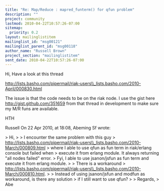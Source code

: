 ```yaml
---
title: "Re: Map/Reduce : mapred_funterm() for qfun problem"
description: ""
project: community
lastmod: 2010-04-22T10:57:26-07:00
sitemap:
  priority: 0.2
layout: mailinglistitem
mailinglist_id: "msg00121"
mailinglist_parent_id: "msg00118"
author_name: "Russell Brown"
project_section: "mailinglistitem"
sent_date: 2010-04-22T10:57:26-07:00
---
```



Hi,
Have a look at this thread

http://lists.basho.com/pipermail/riak-users\\_lists.basho.com/2010-April/000830.html

The issue is that the code needs to be on the riak node. I use the gist here 
http://gist.github.com/351659 from that thread in development to make sure my 
M/R funs are available.

HTH

Russell
On 22 Apr 2010, at 18:08, Abeming Sf wrote:

&gt; Hi,
&gt; 
&gt; I encounter the same problem with this guy 
&gt; http://lists.basho.com/pipermail/riak-users\\_lists.basho.com/2010-March/000809.html
&gt; where I able to use qfun as fun term in riak/erlang console but failed when 
&gt; execute it from erlang module. It always returning "all nodes failed" error. 
&gt; Fyi, I able to use jsanon/jsfun as fun term and execute it from erlang module.
&gt; 
&gt; There is a workaround 
&gt; http://lists.basho.com/pipermail/riak-users\\_lists.basho.com/2010-March/000810.html.
&gt; 
&gt; Instead of using jsanon/jsfun and modfun as workaround, is there any solution 
&gt; if I still want to use qfun?
&gt; 
&gt; Regards,
&gt; Abe

